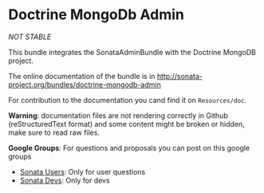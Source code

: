 Doctrine MongoDb Admin
======================

*NOT STABLE*

This bundle integrates the SonataAdminBundle with the Doctrine MongoDB project.

The online documentation of the bundle is in http://sonata-project.org/bundles/doctrine-mongodb-admin

For contribution to the documentation you cand find it on ``Resources/doc``.

**Warning**: documentation files are not rendering correctly in Github (reStructuredText format)
and some content might be broken or hidden, make sure to read raw files.

**Google Groups**: For questions and proposals you can post on this google groups

* [Sonata Users](https://groups.google.com/group/sonata-users): Only for user questions
* [Sonata Devs](https://groups.google.com/group/sonata-devs): Only for devs